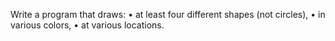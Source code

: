 Write a program that draws:
• at least four different shapes (not circles),
• in various colors,
• at various locations.

